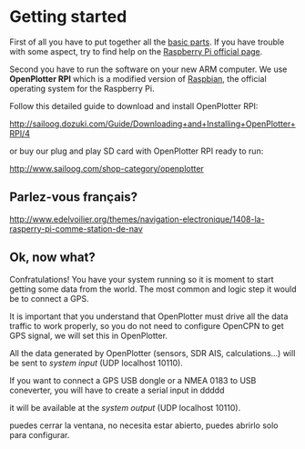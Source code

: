 # Getting started


First of all you have to put together all the [basic parts](required.md). If you have trouble with some aspect, try to find help on the [Raspberry Pi official page](https://www.raspberrypi.org/help/).

Second you have to run the software on your new ARM computer. We use **OpenPlotter RPI** which is a modified version of [Raspbian](https://www.raspbian.org/), the official operating system for the Raspberry Pi.

Follow this detailed guide to download and install OpenPlotter RPI:

http://sailoog.dozuki.com/Guide/Downloading+and+Installing+OpenPlotter+RPI/4

or buy our plug and play SD card with OpenPlotter RPI ready to run:

http://www.sailoog.com/shop-category/openplotter



## Parlez-vous français?
http://www.edelvoilier.org/themes/navigation-electronique/1408-la-rasperry-pi-comme-station-de-nav


## Ok, now what?

Confratulations! You have your system running so it is moment to start getting some data from the world. The most common and logic step it would be to connect a GPS.

It is important that you understand that OpenPlotter must drive all the data traffic to work properly, so you do not need to configure OpenCPN to get GPS signal, we will set this in OpenPlotter.

All the data generated by OpenPlotter (sensors, SDR AIS, calculations...) will be sent to *system input* (UDP localhost 10110).

If you want to connect a GPS USB dongle or a NMEA 0183 to USB coneverter, you will have to create a serial input in ddddd

it will be available at the *system output* (UDP localhost 10110).




puedes cerrar la ventana, no necesita estar abierto, puedes abrirlo solo para configurar.